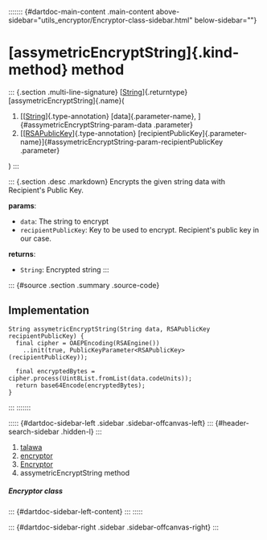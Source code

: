 ::::::: {#dartdoc-main-content .main-content above-sidebar="utils_encryptor/Encryptor-class-sidebar.html" below-sidebar=""}
<div>

# [assymetricEncryptString]{.kind-method} method

</div>

::: {.section .multi-line-signature}
[[String](https://api.flutter.dev/flutter/dart-core/String-class.html)]{.returntype}
[assymetricEncryptString]{.name}(

1.  [[[String](https://api.flutter.dev/flutter/dart-core/String-class.html)]{.type-annotation}
    [data]{.parameter-name}, ]{#assymetricEncryptString-param-data
    .parameter}
2.  [[[RSAPublicKey](https://pub.dev/documentation/pointycastle/3.9.1/pointycastle/RSAPublicKey-class.html)]{.type-annotation}
    [recipientPublicKey]{.parameter-name}]{#assymetricEncryptString-param-recipientPublicKey
    .parameter}

)
:::

::: {.section .desc .markdown}
Encrypts the given string data with Recipient\'s Public Key.

**params**:

-   `data`: The string to encrypt
-   `recipientPublicKey`: Key to be used to encrypt. Recipient\'s public
    key in our case.

**returns**:

-   `String`: Encrypted string
:::

::: {#source .section .summary .source-code}
## Implementation

``` language-dart
String assymetricEncryptString(String data, RSAPublicKey recipientPublicKey) {
  final cipher = OAEPEncoding(RSAEngine())
    ..init(true, PublicKeyParameter<RSAPublicKey>(recipientPublicKey));

  final encryptedBytes = cipher.process(Uint8List.fromList(data.codeUnits));
  return base64Encode(encryptedBytes);
}
```
:::
:::::::

::::: {#dartdoc-sidebar-left .sidebar .sidebar-offcanvas-left}
::: {#header-search-sidebar .hidden-l}
:::

1.  [talawa](../../index.html)
2.  [encryptor](../../utils_encryptor/)
3.  [Encryptor](../../utils_encryptor/Encryptor-class.html)
4.  assymetricEncryptString method

##### Encryptor class

::: {#dartdoc-sidebar-left-content}
:::
:::::

::: {#dartdoc-sidebar-right .sidebar .sidebar-offcanvas-right}
:::
